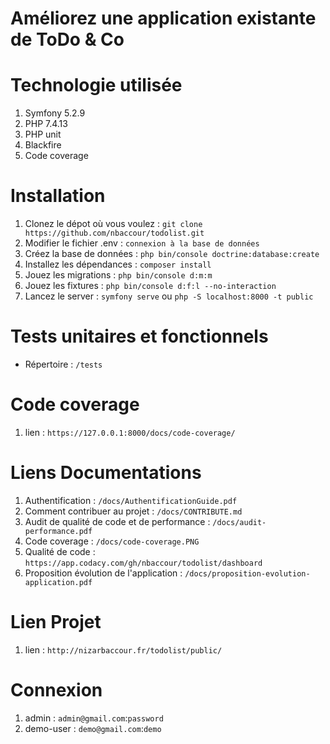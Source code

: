 # Améliorez une application existante de ToDo & Co


# Technologie utilisée

1. Symfony 5.2.9
2. PHP 7.4.13
3. PHP unit
4. Blackfire
5. Code coverage

# Installation

1. Clonez le dépot où vous voulez : `git clone https://github.com/nbaccour/todolist.git`
2. Modifier le fichier .env : `connexion à la base de données`
3. Créez la base de données : `php bin/console doctrine:database:create`
4. Installez les dépendances : `composer install`
5. Jouez les migrations : `php bin/console d:m:m`
6. Jouez les fixtures : `php bin/console d:f:l --no-interaction`
7. Lancez le server : `symfony serve` ou `php -S localhost:8000 -t public`

# Tests unitaires et fonctionnels

- Répertoire : `/tests`


# Code coverage
1. lien : `https://127.0.0.1:8000/docs/code-coverage/`

# Liens Documentations

1. Authentification : `/docs/AuthentificationGuide.pdf`
2. Comment contribuer au projet : `/docs/CONTRIBUTE.md`
3. Audit de qualité de code et de performance : `/docs/audit-performance.pdf`
4. Code coverage : `/docs/code-coverage.PNG`
5. Qualité de code : `https://app.codacy.com/gh/nbaccour/todolist/dashboard`
6. Proposition évolution de l'application : `/docs/proposition-evolution-application.pdf`


# Lien Projet

1. lien : `http://nizarbaccour.fr/todolist/public/`

# Connexion

1. admin : `admin@gmail.com`:`password`
2. demo-user : `demo@gmail.com`:`demo`


